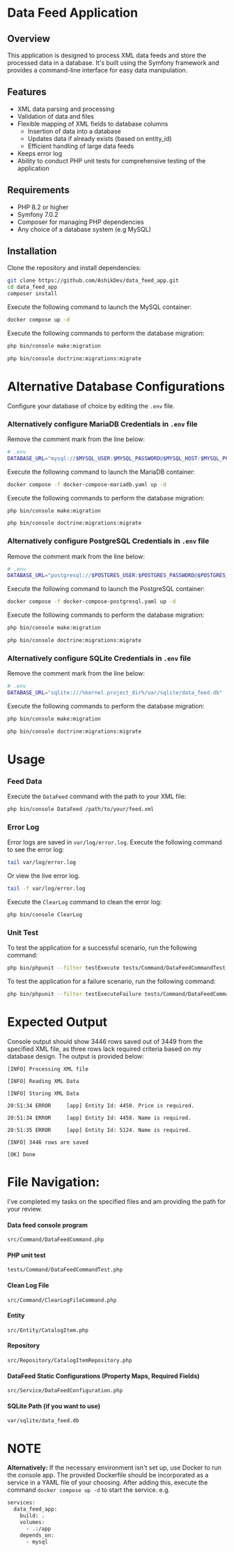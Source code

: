# Data Feed Application

## Overview
This application is designed to process XML data feeds and store the processed data in a database. It's built using the Symfony framework and provides a command-line interface for easy data manipulation.

## Features
- XML data parsing and processing
- Validation of data and files
- Flexible mapping of XML fields to database columns
  - Insertion of data into a database
  - Updates data if already exists (based on entity_id)
  - Efficient handling of large data feeds
- Keeps error log
- Ability to conduct PHP unit tests for comprehensive testing of the application

## Requirements
- PHP 8.2 or higher
- Symfony 7.0.2
- Composer for managing PHP dependencies
- Any choice of a database system (e.g MySQL)

## Installation
Clone the repository and install dependencies:
```bash
git clone https://github.com/AshikDev/data_feed_app.git
cd data_feed_app
composer install
```

Execute the following command to launch the MySQL container:
```bash
docker compose up -d
```

Execute the following commands to perform the database migration:
```bash
php bin/console make:migration
```
```bash
php bin/console doctrine:migrations:migrate
```

# Alternative Database Configurations
Configure your database of choice by editing the `.env` file.

### Alternatively configure MariaDB Credentials in `.env` file
Remove the comment mark from the line below:
```bash
# .env
DATABASE_URL="mysql://$MYSQL_USER:$MYSQL_PASSWORD@$MYSQL_HOST:$MYSQL_PORT/$DATABASE_NAME?serverVersion=$MARIADB_VERSION-MariaDB&charset=utf8mb4"
```

Execute the following command to launch the MariaDB container:
```bash
docker compose -f docker-compose-mariadb.yaml up -d
```

Execute the following commands to perform the database migration:
```bash
php bin/console make:migration
```
```bash
php bin/console doctrine:migrations:migrate
```

### Alternatively configure PostgreSQL Credentials in `.env` file
Remove the comment mark from the line below:
```bash
# .env
DATABASE_URL="postgresql://$POSTGRES_USER:$POSTGRES_PASSWORD@$POSTGRES_HOST:$POSTGRES_PORT/$DATABASE_NAME?serverVersion=$POSTGRES_VERSION&charset=utf8"
```

Execute the following command to launch the PostgreSQL container:
```bash
docker compose -f docker-compose-postgresql.yaml up -d
```

Execute the following commands to perform the database migration:
```bash
php bin/console make:migration
```
```bash
php bin/console doctrine:migrations:migrate
```

### Alternatively configure SQLite Credentials in `.env` file
Remove the comment mark from the line below:
```bash
# .env
DATABASE_URL="sqlite:///%kernel.project_dir%/var/sqlite/data_feed.db"
```

Execute the following commands to perform the database migration:
```bash
php bin/console make:migration
```
```bash
php bin/console doctrine:migrations:migrate
```

# Usage
### Feed Data
Execute the `DataFeed` command with the path to your XML file:

```bash
php bin/console DataFeed /path/to/your/feed.xml
```

### Error Log

Error logs are saved in `var/log/error.log`.
Execute the following command to see the error log:

```bash
tail var/log/error.log
```

Or view the live error log.

```bash
tail -f var/log/error.log
```

Execute the `ClearLog` command to clean the error log:

```bash
php bin/console ClearLog
```

### Unit Test

To test the application for a successful scenario, run the following command:

```bash
php bin/phpunit --filter testExecute tests/Command/DataFeedCommandTest.php
```

To test the application for a failure scenario, run the following command:

```bash
php bin/phpunit --filter testExecuteFailure tests/Command/DataFeedCommandTest.php
```

# Expected Output

Console output should show 3446 rows saved out of 3449 from the specified XML file, as three rows lack required criteria based on my database design. The output is provided below:

`[INFO] Processing XML file`

`[INFO] Reading XML Data`

`[INFO] Storing XML Data`

`20:51:34 ERROR     [app] Entity Id: 4450. Price is required.`

`20:51:34 ERROR     [app] Entity Id: 4458. Name is required.`

`20:51:35 ERROR     [app] Entity Id: 5124. Name is required.`

`[INFO] 3446 rows are saved`

`[OK] Done`


# File Navigation:

I've completed my tasks on the specified files and am providing the path for your review.

#### Data feed console program

`src/Command/DataFeedCommand.php`

#### PHP unit test

`tests/Command/DataFeedCommandTest.php`

#### Clean Log File

`src/Command/ClearLogFileCommand.php`

#### Entity

`src/Entity/CatalogItem.php`

#### Repository

`src/Repository/CatalogItemRepository.php`

#### DataFeed Static Configurations (Property Maps, Required Fields)

`src/Service/DataFeedConfiguration.php`

#### SQLite Path (if you want to use)

`var/sqlite/data_feed.db`

# NOTE

**Alternatively:** If the necessary environment isn't set up, use Docker to run the console app. The provided Dockerfile should be incorporated as a service in a YAML file of your choosing. After adding this, execute the command `docker compose up -d` to start the service. e.g.

```bash
services:
  data_feed_app:
    build: .
    volumes:
      - .:/app
    depends_on:
      - mysql
```